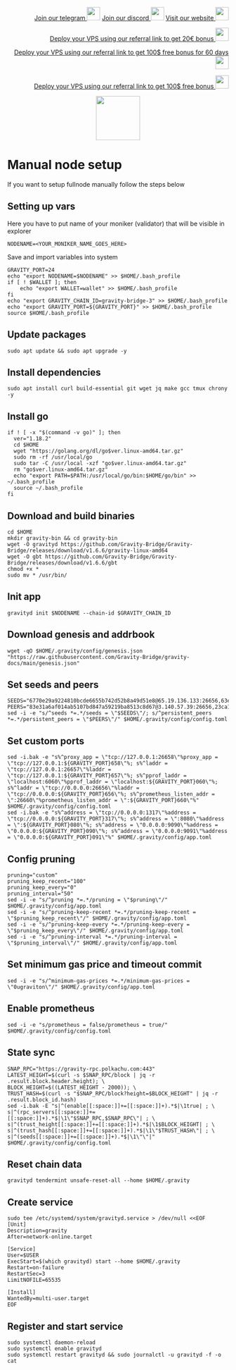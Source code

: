 <p style="font-size:14px" align="right">
<a href="https://t.me/kjnotes" target="_blank">Join our telegram <img src="https://user-images.githubusercontent.com/50621007/183283867-56b4d69f-bc6e-4939-b00a-72aa019d1aea.png" width="30"/></a>
<a href="https://discord.gg/JqQNcwff2e" target="_blank">Join our discord <img src="https://user-images.githubusercontent.com/50621007/176236430-53b0f4de-41ff-41f7-92a1-4233890a90c8.png" width="30"/></a>
<a href="https://kjnodes.com/" target="_blank">Visit our website <img src="https://user-images.githubusercontent.com/50621007/168689709-7e537ca6-b6b8-4adc-9bd0-186ea4ea4aed.png" width="30"/></a>
</p>

<p style="font-size:14px" align="right">
<a href="https://hetzner.cloud/?ref=y8pQKS2nNy7i" target="_blank">Deploy your VPS using our referral link to get 20€ bonus <img src="https://user-images.githubusercontent.com/50621007/174612278-11716b2a-d662-487e-8085-3686278dd869.png" width="30"/></a>
</p>
<p style="font-size:14px" align="right">
<a href="https://m.do.co/c/17b61545ca3a" target="_blank">Deploy your VPS using our referral link to get 100$ free bonus for 60 days <img src="https://user-images.githubusercontent.com/50621007/183284313-adf81164-6db4-4284-9ea0-bcb841936350.png" width="30"/></a>
</p>
<p style="font-size:14px" align="right">
<a href="https://www.vultr.com/?ref=7418642" target="_blank">Deploy your VPS using our referral link to get 100$ free bonus <img src="https://user-images.githubusercontent.com/50621007/183284971-86057dc2-2009-4d40-a1d4-f0901637033a.png" width="30"/></a>
</p>

<p align="center">
  <img height="100" height="auto" src="https://user-images.githubusercontent.com/50621007/184189788-a617676f-fae9-43b4-89d3-e3ab779946f7.png">
</p>

# Manual node setup
If you want to setup fullnode manually follow the steps below

## Setting up vars
Here you have to put name of your moniker (validator) that will be visible in explorer
```
NODENAME=<YOUR_MONIKER_NAME_GOES_HERE>
```

Save and import variables into system
```
GRAVITY_PORT=24
echo "export NODENAME=$NODENAME" >> $HOME/.bash_profile
if [ ! $WALLET ]; then
	echo "export WALLET=wallet" >> $HOME/.bash_profile
fi
echo "export GRAVITY_CHAIN_ID=gravity-bridge-3" >> $HOME/.bash_profile
echo "export GRAVITY_PORT=${GRAVITY_PORT}" >> $HOME/.bash_profile
source $HOME/.bash_profile
```

## Update packages
```
sudo apt update && sudo apt upgrade -y
```

## Install dependencies
```
sudo apt install curl build-essential git wget jq make gcc tmux chrony -y
```

## Install go
```
if ! [ -x "$(command -v go)" ]; then
  ver="1.18.2"
  cd $HOME
  wget "https://golang.org/dl/go$ver.linux-amd64.tar.gz"
  sudo rm -rf /usr/local/go
  sudo tar -C /usr/local -xzf "go$ver.linux-amd64.tar.gz"
  rm "go$ver.linux-amd64.tar.gz"
  echo "export PATH=$PATH:/usr/local/go/bin:$HOME/go/bin" >> ~/.bash_profile
  source ~/.bash_profile
fi
```

## Download and build binaries
```
cd $HOME
mkdir gravity-bin && cd gravity-bin
wget -O gravityd https://github.com/Gravity-Bridge/Gravity-Bridge/releases/download/v1.6.6/gravity-linux-amd64
wget -O gbt https://github.com/Gravity-Bridge/Gravity-Bridge/releases/download/v1.6.6/gbt
chmod +x *
sudo mv * /usr/bin/
```

## Init app
```
gravityd init $NODENAME --chain-id $GRAVITY_CHAIN_ID
```

## Download genesis and addrbook
```
wget -qO $HOME/.gravity/config/genesis.json "https://raw.githubusercontent.com/Gravity-Bridge/gravity-docs/main/genesis.json"
```

## Set seeds and peers
```
SEEDS="6770e29a9224810bcde6655b742d52b8a49d51e8@65.19.136.133:26656,63e662f5e048d4902c7c7126291cf1fc17687e3c@95.211.103.175:26656"
PEERS="83e31a6af014ab5107bd847a59219ba8513c8d67@3.140.57.39:26656,23ca1bc09f400de6329db5dac5b35709dd3f0f93@65.108.72.104:36656,872d4a6598e03c578004b3e7b1ac9a5c28cf910c@51.154.19.13:26656,2b3d7fc3bf7a851b0473789550230bb8a99ac1d5@167.172.242.131:26656,57237c45adfc4dac06627107821cddb0d8f59ba3@23.88.73.114:36656,cb6ae22e1e89d029c55f2cb400b0caa19cbe5523@35.183.246.163:26603,c9981e3382850e8a09f10b5cc54b8dccd854e49a@152.32.133.115:26656,774406f9e2c9c65e084effc8d823c470b82de6d0@146.19.24.186:26656,b59a7d3575bd7873d111e33c54a85261a6560d6b@176.191.97.120:26656,f8e90b224c2f3a914f18313adb8718a9a366f6fe@65.108.140.109:26656,46f81e6009cea0a7adf68a10f2403a93fa38cd21@65.109.30.60:26656,b1345e033dc4db2f8dc55428346402a626cc9852@194.163.191.91:26656,227f29d6b819fc6d0463c2f35042c6d84b705805@97.126.21.247:26656,cc01880390b84a5ad31c9fa471748eb5a7565ee4@35.243.229.224:26656,24999897a82338f63b8e3c36ec7ec63ce32b11c1@165.232.151.62:26656,572d417e11368f588d110efdeb7102a6a3c0752d@161.35.224.108:26656,f49e5a6d0759694e314c8b627811a6f4ce818a3d@178.250.211.21:26656,67465fbef972f60c33c0051a3a31fdbde0937387@65.108.71.119:46656,ff63e904c75b1136167b8fe2729d6fabf063501b@135.181.5.219:42656,89584fecf2df7623b0d20ea0a10e59e5addbd126@94.23.23.189:30505,1c2661b9aa125a31f8618f224faf553e85f230a6@65.131.83.89:26656"
sed -i -e "s/^seeds *=.*/seeds = \"$SEEDS\"/; s/^persistent_peers *=.*/persistent_peers = \"$PEERS\"/" $HOME/.gravity/config/config.toml
```

## Set custom ports
```
sed -i.bak -e "s%^proxy_app = \"tcp://127.0.0.1:26658\"%proxy_app = \"tcp://127.0.0.1:${GRAVITY_PORT}658\"%; s%^laddr = \"tcp://127.0.0.1:26657\"%laddr = \"tcp://127.0.0.1:${GRAVITY_PORT}657\"%; s%^pprof_laddr = \"localhost:6060\"%pprof_laddr = \"localhost:${GRAVITY_PORT}060\"%; s%^laddr = \"tcp://0.0.0.0:26656\"%laddr = \"tcp://0.0.0.0:${GRAVITY_PORT}656\"%; s%^prometheus_listen_addr = \":26660\"%prometheus_listen_addr = \":${GRAVITY_PORT}660\"%" $HOME/.gravity/config/config.toml
sed -i.bak -e "s%^address = \"tcp://0.0.0.0:1317\"%address = \"tcp://0.0.0.0:${GRAVITY_PORT}317\"%; s%^address = \":8080\"%address = \":${GRAVITY_PORT}080\"%; s%^address = \"0.0.0.0:9090\"%address = \"0.0.0.0:${GRAVITY_PORT}090\"%; s%^address = \"0.0.0.0:9091\"%address = \"0.0.0.0:${GRAVITY_PORT}091\"%" $HOME/.gravity/config/app.toml
```

## Config pruning
```
pruning="custom"
pruning_keep_recent="100"
pruning_keep_every="0"
pruning_interval="50"
sed -i -e "s/^pruning *=.*/pruning = \"$pruning\"/" $HOME/.gravity/config/app.toml
sed -i -e "s/^pruning-keep-recent *=.*/pruning-keep-recent = \"$pruning_keep_recent\"/" $HOME/.gravity/config/app.toml
sed -i -e "s/^pruning-keep-every *=.*/pruning-keep-every = \"$pruning_keep_every\"/" $HOME/.gravity/config/app.toml
sed -i -e "s/^pruning-interval *=.*/pruning-interval = \"$pruning_interval\"/" $HOME/.gravity/config/app.toml
```

## Set minimum gas price and timeout commit
```
sed -i -e "s/^minimum-gas-prices *=.*/minimum-gas-prices = \"0ugraviton\"/" $HOME/.gravity/config/app.toml
```

## Enable prometheus
```
sed -i -e "s/prometheus = false/prometheus = true/" $HOME/.gravity/config/config.toml
```

## State sync
```
SNAP_RPC="https://gravity-rpc.polkachu.com:443"
LATEST_HEIGHT=$(curl -s $SNAP_RPC/block | jq -r .result.block.header.height); \
BLOCK_HEIGHT=$((LATEST_HEIGHT - 2000)); \
TRUST_HASH=$(curl -s "$SNAP_RPC/block?height=$BLOCK_HEIGHT" | jq -r .result.block_id.hash)
sed -i.bak -E "s|^(enable[[:space:]]+=[[:space:]]+).*$|\1true| ; \
s|^(rpc_servers[[:space:]]+=[[:space:]]+).*$|\1\"$SNAP_RPC,$SNAP_RPC\"| ; \
s|^(trust_height[[:space:]]+=[[:space:]]+).*$|\1$BLOCK_HEIGHT| ; \
s|^(trust_hash[[:space:]]+=[[:space:]]+).*$|\1\"$TRUST_HASH\"| ; \
s|^(seeds[[:space:]]+=[[:space:]]+).*$|\1\"\"|" $HOME/.gravity/config/config.toml
```

## Reset chain data
```
gravityd tendermint unsafe-reset-all --home $HOME/.gravity
```

## Create service
```
sudo tee /etc/systemd/system/gravityd.service > /dev/null <<EOF
[Unit]
Description=gravity
After=network-online.target

[Service]
User=$USER
ExecStart=$(which gravityd) start --home $HOME/.gravity
Restart=on-failure
RestartSec=3
LimitNOFILE=65535

[Install]
WantedBy=multi-user.target
EOF
```

## Register and start service
```
sudo systemctl daemon-reload
sudo systemctl enable gravityd
sudo systemctl restart gravityd && sudo journalctl -u gravityd -f -o cat
```
